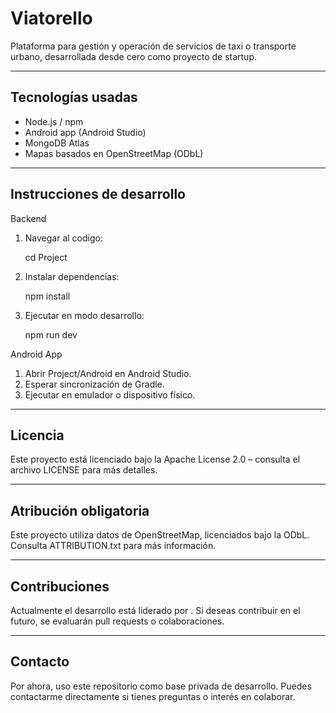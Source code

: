 # Viatorello

Plataforma para gestión y operación de servicios de taxi o transporte urbano, desarrollada desde cero como proyecto de startup.

---

## Tecnologías usadas

- Node.js / npm
- Android app (Android Studio)
- MongoDB Atlas
- Mapas basados en OpenStreetMap (ODbL)

---

## Instrucciones de desarrollo

Backend

1. Navegar al codigo:

   cd Project

1. Instalar dependencias:

   npm install

2. Ejecutar en modo desarrollo:

   npm run dev

Android App

1. Abrir Project/Android en Android Studio.
2. Esperar sincronización de Gradle.
3. Ejecutar en emulador o dispositivo físico.

---

## Licencia

Este proyecto está licenciado bajo la Apache License 2.0 – consulta el archivo LICENSE para más detalles.

---

## Atribución obligatoria

Este proyecto utiliza datos de OpenStreetMap, licenciados bajo la ODbL.
Consulta ATTRIBUTION.txt para más información.

---

## Contribuciones

Actualmente el desarrollo está liderado por <nombre>. Si deseas contribuir en el futuro, se evaluarán pull requests o colaboraciones.

---

## Contacto

Por ahora, uso este repositorio como base privada de desarrollo. Puedes contactarme directamente si tienes preguntas o interés en colaborar.
